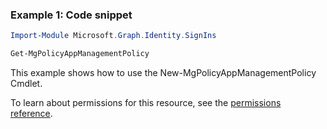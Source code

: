 ### Example 1: Code snippet

```powershellImport-Module Microsoft.Graph.Identity.SignIns

Get-MgPolicyAppManagementPolicy
```
This example shows how to use the New-MgPolicyAppManagementPolicy Cmdlet.
To learn about permissions for this resource, see the [permissions reference](/graph/permissions-reference).

